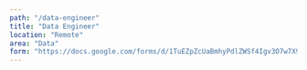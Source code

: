 ```yaml
---
path: "/data-engineer"
title: "Data Engineer"
location: "Remote"
area: "Data"
form: "https://docs.google.com/forms/d/1TuEZpZcUaBmhyPdlZWSf4Igv3O7w7X9ji_xvRRh2mJQ"
---
```

